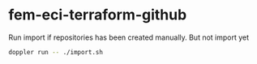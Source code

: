 # fem-eci-terraform-github

Run import if repositories has been created manually. But not import yet
```bash
doppler run -- ./import.sh
```
